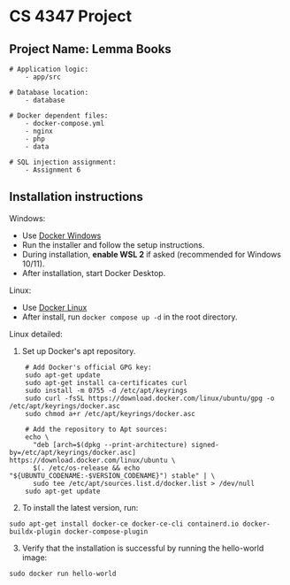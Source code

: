 

# CS 4347 Project 
## Project Name: Lemma Books

```
# Application logic:
    - app/src

# Database location:
    - database

# Docker dependent files:
    - docker-compose.yml
    - nginx
    - php
    - data

# SQL injection assignment:
    - Assignment 6

```
## Installation instructions

Windows: 

- Use [Docker Windows](https://docs.docker.com/desktop/setup/install/windows-install/)
- Run the installer and follow the setup instructions.
- During installation, **enable WSL 2** if asked (recommended for Windows 10/11).
- After installation, start Docker Desktop.


Linux: 

- Use [Docker Linux](https://docs.docker.com/compose/install/linux/)
- After install, run `docker compose up -d` in the root directory.

Linux detailed:
1. Set up Docker's apt repository.


```
    # Add Docker's official GPG key:
    sudo apt-get update
    sudo apt-get install ca-certificates curl
    sudo install -m 0755 -d /etc/apt/keyrings
    sudo curl -fsSL https://download.docker.com/linux/ubuntu/gpg -o /etc/apt/keyrings/docker.asc
    sudo chmod a+r /etc/apt/keyrings/docker.asc

    # Add the repository to Apt sources:
    echo \
      "deb [arch=$(dpkg --print-architecture) signed-by=/etc/apt/keyrings/docker.asc] https://download.docker.com/linux/ubuntu \
      $(. /etc/os-release && echo "${UBUNTU_CODENAME:-$VERSION_CODENAME}") stable" | \
      sudo tee /etc/apt/sources.list.d/docker.list > /dev/null
    sudo apt-get update
```
2. To install the latest version, run: 

`sudo apt-get install docker-ce docker-ce-cli containerd.io docker-buildx-plugin docker-compose-plugin`

3. Verify that the installation is successful by running the hello-world image:

`sudo docker run hello-world`
